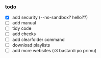 ### todo
- [x] add security (--no-sandbox? hello??)
- [ ] add manual
- [ ] tidy code
- [ ] add checks
- [ ] add clearfolder command
- [ ] download playlists
- [ ] add more websites (r3 bastardi po primu)